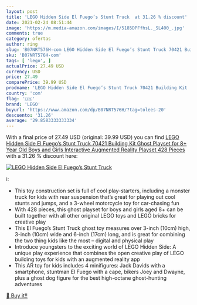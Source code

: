 ```yaml
---
layout: post
title: 'LEGO Hidden Side El Fuego’s Stunt Truck  at 31.26 % discount'
date: 2021-02-24 08:51:44
image: 'https://m.media-amazon.com/images/I/5185DPFfhsL._SL400_.jpg'
comments: true
category: ofertas
author: ring
slug: 'B07NRT576H-com LEGO Hidden Side El Fuego’s Stunt Truck 70421 Building...'
sku: 'B07NRT576H-com'
tags: [ 'lego', ]
actualPrice: 27.49 USD
currency: USD
price: 27.49
comparePrice: 39.99 USD
prodname: 'LEGO Hidden Side El Fuego’s Stunt Truck 70421 Building Kit  Ghost Playset for 8+ Year Old Boys and Girls  Interactive Augmented Reality Playset  428 Pieces '
country: 'com'
flag: '🇺🇸'
brand: 'LEGO'
buyurl: 'https://www.amazon.com/dp/B07NRT576H/?tag=tolees-20'
descuento: '31.26'
average: '29.8583333333334'
---
```


With a final price of 27.49 USD (original: 39.99 USD) you can find [LEGO Hidden Side El Fuego’s Stunt Truck 70421 Building Kit  Ghost Playset for 8+ Year Old Boys and Girls  Interactive Augmented Reality Playset  428 Pieces ](https://www.amazon.com/dp/B07NRT576H/?tag=tolees-20) with a  31.26 % discount here:

[![LEGO Hidden Side El Fuego’s Stunt Truck ](https://m.media-amazon.com/images/I/5185DPFfhsL._SL400_.jpg)](https://www.amazon.com/dp/B07NRT576H/?tag=tolees-20)

ℹ️:

- This toy construction set is full of cool play-starters, including a monster truck for kids with rear suspension that’s great for playing out cool stunts and jumps, and a 3-wheel motorcycle toy for car-chasing fun
- With 428 pieces, this ghost playset for boys and girls aged 8+ can be built together with all other original LEGO toys and LEGO bricks for creative play
- This El Fuego’s Stunt Truck ghost toy measures over 3-inch (10cm) high, 3-inch (10cm) wide and 6-inch (17cm) long, and is great for combining the two thing kids like the most – digital and physical play
- Introduce youngsters to the exciting world of LEGO Hidden Side: A unique play experience that combines the open creative play of LEGO building toys for kids with an augmented reality app
- This AR toy for kids includes 4 minifigures: Jack Davids with a smartphone, stuntman El Fuego with a cape, bikers Joey and Dwayne, plus a ghost dog figure for the best high-octane ghost-hunting adventures

[🛒 Buy it!!](https://www.amazon.com/dp/B07NRT576H/?tag=tolees-20)
